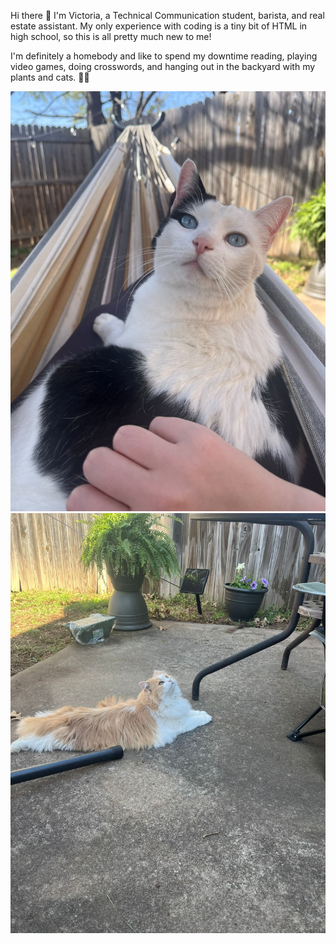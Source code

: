 Hi there 👋 I'm Victoria, a Technical Communication student, barista, and real estate assistant. My only experience with coding is a tiny bit of HTML in high school, so this is all pretty much new to me!

I'm definitely a homebody and like to spend my downtime reading, playing video games, doing crosswords, and hanging out in the backyard with my plants and cats. 🌱:cat:

![cat](luna-hammock-downsized.jpg)
![cat](soda-looking-up-downsized.jpg)

<!--
**vamorrison73/vamorrison73** is a ✨ _special_ ✨ repository because its `README.md` (this file) appears on your GitHub profile.

Here are some ideas to get you started:

- 🔭 I’m currently working on ...
- 🌱 I’m currently learning ...
- 👯 I’m looking to collaborate on ...
- 🤔 I’m looking for help with ...
- 💬 Ask me about ...
- 📫 How to reach me: ...
- 😄 Pronouns: ...
- ⚡ Fun fact: ...
-->
